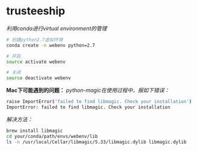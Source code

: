 # trusteeship

*利用conda进行virtual environment的管理*
```bash
# 创建python2.7虚拟环境
conda create -n webenv python=2.7

# 开启
source activate webenv

# 关闭
source deactivate webenv
```

**Mac下可能遇到的问题：**
*python-magic在使用过程中，报如下错误：*
```bash
raise ImportError('failed to find libmagic. Check your installation')
ImportError: failed to find libmagic. Check your installation
```

*解决方法：*
```bash
brew install libmagic
cd your/conda/path/envs/webenv/lib
ls -n /usr/local/Cellar/libmagic/5.33/libmagic.dylib libmagic.dylib
```

